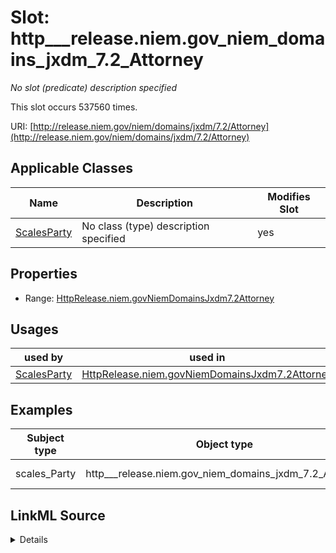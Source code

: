 

# Slot: http___release.niem.gov_niem_domains_jxdm_7.2_Attorney


_No slot (predicate) description specified_






This slot occurs 537560 times.


URI: [http://release.niem.gov/niem/domains/jxdm/7.2/Attorney](http://release.niem.gov/niem/domains/jxdm/7.2/Attorney)



<!-- no inheritance hierarchy -->





## Applicable Classes

| Name | Description | Modifies Slot |
| --- | --- | --- |
| [ScalesParty](../classes/ScalesParty.md) | No class (type) description specified |  yes  |







## Properties

* Range: [HttpRelease.niem.govNiemDomainsJxdm7.2Attorney](../classes/HttpRelease.niem.govNiemDomainsJxdm7.2Attorney.md)

## Usages

| used by | used in | type | used |
| ---  | --- | --- | --- |
| [ScalesParty](../classes/ScalesParty.md) | [HttpRelease.niem.govNiemDomainsJxdm7.2Attorney](../classes/HttpRelease.niem.govNiemDomainsJxdm7.2Attorney.md) | range | [HttpRelease.niem.govNiemDomainsJxdm7.2Attorney](../classes/HttpRelease.niem.govNiemDomainsJxdm7.2Attorney.md) |







## Examples

| Subject type | Object type | Example subject | Example object | Occurrences |
| --- | --- | --- | --- | --- |
| scales_Party | http___release.niem.gov_niem_domains_jxdm_7.2_Attorney | scales:Agent/akd;;1:16-cv-00008_a7 | scales:Agent/akd;;1:16-cv-00008_a22 | 537560 |




## LinkML Source

<details>

```yaml
name: http___release.niem.gov_niem_domains_jxdm_7.2_Attorney
annotations:
  count:
    tag: count
    value: 537560
description: No slot (predicate) description specified
examples:
- object:
    example_object: scales:Agent/akd;;1:16-cv-00008_a22
    example_object_type: http___release.niem.gov_niem_domains_jxdm_7.2_Attorney
    example_predicate: http://release.niem.gov/niem/domains/jxdm/7.2/Attorney
    example_subject: scales:Agent/akd;;1:16-cv-00008_a7
    example_subject_type: scales_Party
from_schema: scales-kg
rank: 1000
slot_uri: http://release.niem.gov/niem/domains/jxdm/7.2/Attorney
alias: http___release.niem.gov_niem_domains_jxdm_7.2_Attorney
domain_of:
- scales_Party
range: http___release.niem.gov_niem_domains_jxdm_7.2_Attorney

```
</details>